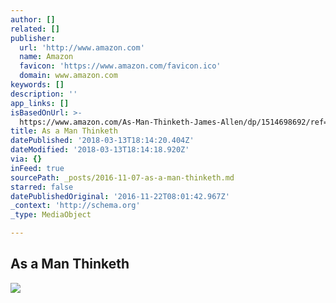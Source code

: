 ```yaml
---
author: []
related: []
publisher:
  url: 'http://www.amazon.com'
  name: Amazon
  favicon: 'https://www.amazon.com/favicon.ico'
  domain: www.amazon.com
keywords: []
description: ''
app_links: []
isBasedOnUrl: >-
  https://www.amazon.com/As-Man-Thinketh-James-Allen/dp/1514698692/ref=sr_1_4?s=books&rps=1&ie=UTF8&qid=1478550826&sr=1-4&keywords=as+a+man+thinketh+by+james+allen&refinements=p_85%3A2470955011
title: As a Man Thinketh
datePublished: '2018-03-13T18:14:20.404Z'
dateModified: '2018-03-13T18:14:18.920Z'
via: {}
inFeed: true
sourcePath: _posts/2016-11-07-as-a-man-thinketh.md
starred: false
datePublishedOriginal: '2016-11-22T08:01:42.967Z'
_context: 'http://schema.org'
_type: MediaObject

---
```

<article style=""><h1>As a Man Thinketh</h1><img src="http://ecx.images-amazon.com/images/I/419p5R5c04L.jpg" /></article>